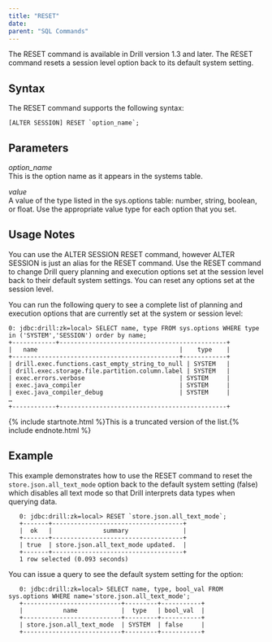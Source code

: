 ```yaml
---
title: "RESET"
date:  
parent: "SQL Commands"
---
```

The RESET command is available in Drill version 1.3 and later. The RESET command resets a session level option back to its default system setting.

## Syntax

The RESET command supports the following syntax:  

    [ALTER SESSION] RESET `option_name`;  

## Parameters

*option_name*  
This is the option name as it appears in the systems table.

*value*  
A value of the type listed in the sys.options table: number, string, boolean,
or float. Use the appropriate value type for each option that you set.

## Usage Notes
You can use the ALTER SESSION RESET command, however ALTER SESSION is just an alias for the RESET command. Use the RESET command to change Drill query planning and execution
options set at the session level back to their default system settings. You can reset any options set at the session level. 

You can run the following query to see a complete list of planning and
execution options that are currently set at the system or session level:

    0: jdbc:drill:zk=local> SELECT name, type FROM sys.options WHERE type in ('SYSTEM','SESSION') order by name;
    +------------+----------------------------------------------+
    |   name                                       |    type    |
    +----------------------------------------------+------------+
    | drill.exec.functions.cast_empty_string_to_null | SYSTEM   |
    | drill.exec.storage.file.partition.column.label | SYSTEM   |
    | exec.errors.verbose                          | SYSTEM     |
    | exec.java_compiler                           | SYSTEM     |
    | exec.java_compiler_debug                     | SYSTEM     |
    …
    +------------+----------------------------------------------+

{% include startnote.html %}This is a truncated version of the list.{% include endnote.html %}

## Example

This example demonstrates how to use the RESET command to reset the
`store.json.all_text_mode` option back to the default system setting (false) which disables all text mode so that Drill interprets data types when querying data.  

       0: jdbc:drill:zk=local> RESET `store.json.all_text_mode`;
       +-------+------------------------------------+
       |  ok   |              summary               |
       +-------+------------------------------------+
       | true  | store.json.all_text_mode updated.  |
       +-------+------------------------------------+
       1 row selected (0.093 seconds)  

You can issue a query to see the default system setting for the option:  

       0: jdbc:drill:zk=local> SELECT name, type, bool_val FROM sys.options WHERE name='store.json.all_text_mode';
       +---------------------------+---------+-----------+
       |           name            |  type   | bool_val  |
       +---------------------------+---------+-----------+
       | store.json.all_text_mode  | SYSTEM  | false     |
       +---------------------------+---------+-----------+
